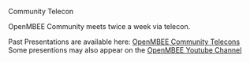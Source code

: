 Community Telecon

OpenMBEE Community meets twice a week via telecon.

Past Presentations are available here: [OpenMBEE Community Telecons](https://openmbee.atlassian.net/l/cp/EuaXQt9Y)
Some presentions may also appear on the [OpenMBEE Youtube Channel](https://www.youtube.com/channel/UCC4Ucy6P86ozz3pT01H7fmA)
